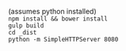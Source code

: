 (assumes python installed)  
`npm install && bower install`  
`gulp build`  
`cd _dist`  
`python -m SimpleHTTPServer 8080`